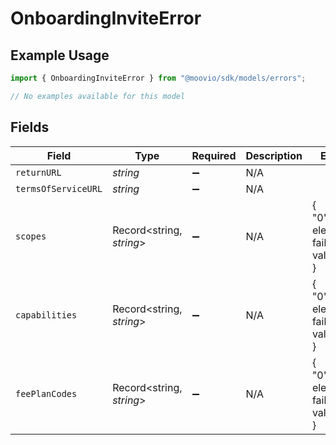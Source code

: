 # OnboardingInviteError

## Example Usage

```typescript
import { OnboardingInviteError } from "@moovio/sdk/models/errors";

// No examples available for this model
```

## Fields

| Field                                         | Type                                          | Required                                      | Description                                   | Example                                       |
| --------------------------------------------- | --------------------------------------------- | --------------------------------------------- | --------------------------------------------- | --------------------------------------------- |
| `returnURL`                                   | *string*                                      | :heavy_minus_sign:                            | N/A                                           |                                               |
| `termsOfServiceURL`                           | *string*                                      | :heavy_minus_sign:                            | N/A                                           |                                               |
| `scopes`                                      | Record<string, *string*>                      | :heavy_minus_sign:                            | N/A                                           | {<br/>"0": "first element failed validation..."<br/>} |
| `capabilities`                                | Record<string, *string*>                      | :heavy_minus_sign:                            | N/A                                           | {<br/>"0": "first element failed validation..."<br/>} |
| `feePlanCodes`                                | Record<string, *string*>                      | :heavy_minus_sign:                            | N/A                                           | {<br/>"0": "first element failed validation..."<br/>} |